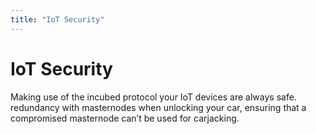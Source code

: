 ```yaml
---
title: "IoT Security"
---
```

# IoT Security 


Making use of the incubed protocol your IoT devices are always safe. 
redundancy with masternodes when unlocking your car, ensuring that a compromised masternode can’t be used for carjacking.

